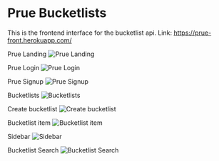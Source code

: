 # Prue Bucketlists
This is the frontend interface for the bucketlist api.
Link: https://prue-front.herokuapp.com/

Prue Landing
![Prue Landing](http://i.imgur.com/bhOgW1l.jpg)


Prue Login
![Prue Login](http://i.imgur.com/MeQkvmF.png)


Prue Signup
![Prue Signup](http://i.imgur.com/JU9kWen.png)


Bucketlists
![Bucketlists](http://i.imgur.com/k5KdqSX.png)


Create bucketlist
![Create bucketlist](http://i.imgur.com/HsXVXHU.png)


Bucketlist item
![Bucketlist item](http://i.imgur.com/xHpZCYE.png)


Sidebar
![Sidebar](http://i.imgur.com/Dys901n.png)


Bucketlist Search
![Bucketlist Search](http://i.imgur.com/wxDDOUP.png)





